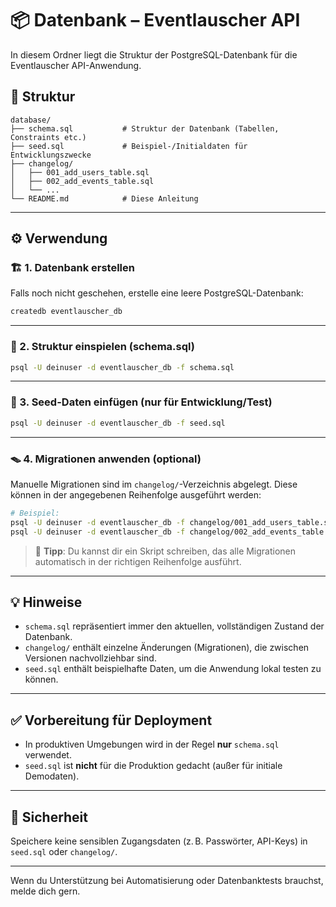 # 📦 Datenbank – Eventlauscher API

In diesem Ordner liegt die Struktur der PostgreSQL-Datenbank für die Eventlauscher API-Anwendung.

## 📁 Struktur

```
database/
├── schema.sql           # Struktur der Datenbank (Tabellen, Constraints etc.)
├── seed.sql             # Beispiel-/Initialdaten für Entwicklungszwecke
├── changelog/
│   ├── 001_add_users_table.sql
│   ├── 002_add_events_table.sql
│   └── ...
└── README.md            # Diese Anleitung
```

---

## ⚙️ Verwendung

### 🏗️ 1. Datenbank erstellen

Falls noch nicht geschehen, erstelle eine leere PostgreSQL-Datenbank:

```bash
createdb eventlauscher_db
```

---

### 🧱 2. Struktur einspielen (schema.sql)

```bash
psql -U deinuser -d eventlauscher_db -f schema.sql
```

---

### 🌱 3. Seed-Daten einfügen (nur für Entwicklung/Test)

```bash
psql -U deinuser -d eventlauscher_db -f seed.sql
```

---

### 🪤 4. Migrationen anwenden (optional)

Manuelle Migrationen sind im `changelog/`-Verzeichnis abgelegt. Diese können in der angegebenen Reihenfolge ausgeführt werden:

```bash
# Beispiel:
psql -U deinuser -d eventlauscher_db -f changelog/001_add_users_table.sql
psql -U deinuser -d eventlauscher_db -f changelog/002_add_events_table.sql
```

> 🔁 **Tipp**: Du kannst dir ein Skript schreiben, das alle Migrationen automatisch in der richtigen Reihenfolge ausführt.

---

## 💡 Hinweise

* `schema.sql` repräsentiert immer den aktuellen, vollständigen Zustand der Datenbank.
* `changelog/` enthält einzelne Änderungen (Migrationen), die zwischen Versionen nachvollziehbar sind.
* `seed.sql` enthält beispielhafte Daten, um die Anwendung lokal testen zu können.

---

## ✅ Vorbereitung für Deployment

* In produktiven Umgebungen wird in der Regel **nur** `schema.sql` verwendet.
* `seed.sql` ist **nicht** für die Produktion gedacht (außer für initiale Demodaten).

---

## 🔐 Sicherheit

Speichere keine sensiblen Zugangsdaten (z. B. Passwörter, API-Keys) in `seed.sql` oder `changelog/`.

---

Wenn du Unterstützung bei Automatisierung oder Datenbanktests brauchst, melde dich gern.
